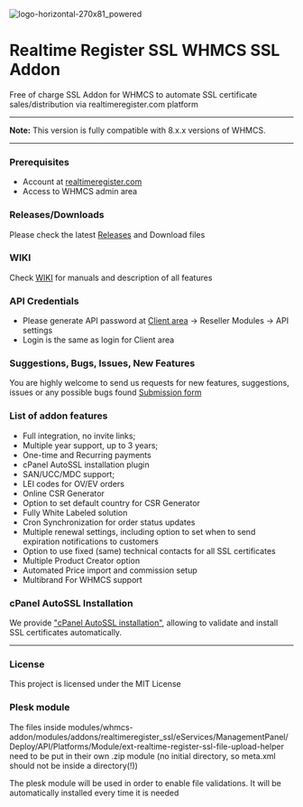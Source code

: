 ![logo-horizontal-270x81_powered](https://github.com/gogetssl/whmcs-addon/assets/36668842/e48a2918-bb30-46bb-9f56-19e040ea5fea)
# Realtime Register SSL WHMCS SSL Addon
Free of charge SSL Addon for WHMCS to automate SSL certificate sales/distribution via realtimeregister.com platform

***
**Note:** This version is fully compatible with 8.x.x versions of WHMCS.
***

### Prerequisites
- Account at [realtimeregister.com](https://realtimeregister.com)
- Access to WHMCS admin area

### Releases/Downloads
Please check the latest [Releases](https://github.com/realtimeregister/whmcs-ssl-addon/releases) and Download files 

### WIKI
Check [WIKI](https://github.com/realtimeregister/whmcs-ssl-addon/wiki) for manuals and description of all features

### API Credentials
- Please generate API password at [Client area](https://dm.realtimeregister.com) -> Reseller Modules -> API settings
- Login is the same as login for Client area

### Suggestions, Bugs, Issues, New Features
You are highly welcome to send us requests for new features, suggestions, issues or any possible bugs found
[Submission form](https://github.com/gogetssl/whmcs-addon/issues/new/choose)

### List of addon features
- Full integration, no invite links;
- Multiple year support, up to 3 years;
- One-time and Recurring payments
- cPanel AutoSSL installation plugin
- SAN/UCC/MDC support;
- LEI codes for OV/EV orders
- Online CSR Generator
- Option to set default country for CSR Generator
- Fully White Labeled solution
- Cron Synchronization for order status updates
- Multiple renewal settings, including option to set when to send expiration notifications to customers
- Option to use fixed (same) technical contacts for all SSL certificates
- Multiple Product Creator option
- Automated Price import and commission setup
- Multibrand For WHMCS support

### cPanel AutoSSL Installation 
We provide ["cPanel AutoSSL installation"](https://github.com/gogetssl/whmcs-addon/wiki/cPanel-AutoSSL), allowing to validate and install SSL certificates automatically. 
***

### License
This project is licensed under the MIT License

### Plesk module
The files inside modules/whmcs-addon/modules/addons/realtimeregister_ssl/eServices/ManagementPanel/Deploy/API/Platforms/Module/ext-realtime-register-ssl-file-upload-helper 
need to be put in their own .zip module (no initial directory, so meta.xml should not be inside a directory(!)) 

The plesk module will be used in order to enable file validations. It will be automatically installed every time it is needed



